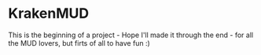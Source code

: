 # KrakenMUD
This is the beginning of a project - Hope I'll made it through the end - for all the MUD lovers, but firts of all to have fun :)
